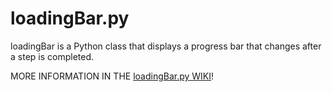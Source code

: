 # loadingBar.py
loadingBar is a Python class that displays a progress bar that changes after a step is completed.

MORE INFORMATION IN THE [loadingBar.py WIKI](https://github.com/leviem1/loadingBar.py/wiki)!
